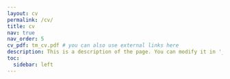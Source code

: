 ```yaml
---
layout: cv
permalink: /cv/
title: cv
nav: true
nav_order: 5
cv_pdf: tm_cv.pdf # you can also use external links here
description: This is a description of the page. You can modify it in '_pages/cv.md'. You can also change or remove the top pdf download button.
toc:
  sidebar: left
---
```

